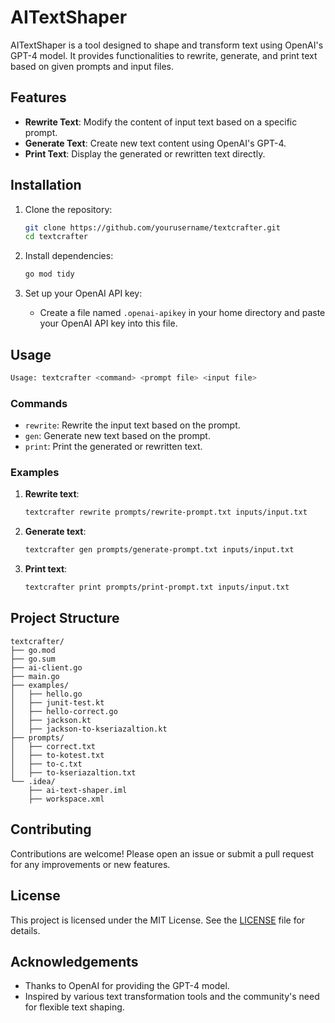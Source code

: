 # AITextShaper

AITextShaper is a tool designed to shape and transform text using OpenAI's GPT-4 model. It provides functionalities to rewrite, generate, and print text based on given prompts and input files.

## Features

- **Rewrite Text**: Modify the content of input text based on a specific prompt.
- **Generate Text**: Create new text content using OpenAI's GPT-4.
- **Print Text**: Display the generated or rewritten text directly.

## Installation

1. Clone the repository:
    ```sh
    git clone https://github.com/yourusername/textcrafter.git
    cd textcrafter
    ```

2. Install dependencies:
    ```sh
    go mod tidy
    ```

3. Set up your OpenAI API key:
    - Create a file named `.openai-apikey` in your home directory and paste your OpenAI API key into this file.

## Usage

```sh
Usage: textcrafter <command> <prompt file> <input file>
```

### Commands

- `rewrite`: Rewrite the input text based on the prompt.
- `gen`: Generate new text based on the prompt.
- `print`: Print the generated or rewritten text.

### Examples

1. **Rewrite text**:
    ```sh
    textcrafter rewrite prompts/rewrite-prompt.txt inputs/input.txt
    ```

2. **Generate text**:
    ```sh
    textcrafter gen prompts/generate-prompt.txt inputs/input.txt
    ```

3. **Print text**:
    ```sh
    textcrafter print prompts/print-prompt.txt inputs/input.txt
    ```

## Project Structure

```plaintext
textcrafter/
├── go.mod
├── go.sum
├── ai-client.go
├── main.go
├── examples/
│   ├── hello.go
│   ├── junit-test.kt
│   ├── hello-correct.go
│   ├── jackson.kt
│   ├── jackson-to-kseriazaltion.kt
├── prompts/
│   ├── correct.txt
│   ├── to-kotest.txt
│   ├── to-c.txt
│   ├── to-kseriazaltion.txt
└── .idea/
    ├── ai-text-shaper.iml
    ├── workspace.xml
```

## Contributing

Contributions are welcome! Please open an issue or submit a pull request for any improvements or new features.

## License

This project is licensed under the MIT License. See the [LICENSE](LICENSE) file for details.

## Acknowledgements

- Thanks to OpenAI for providing the GPT-4 model.
- Inspired by various text transformation tools and the community's need for flexible text shaping.
